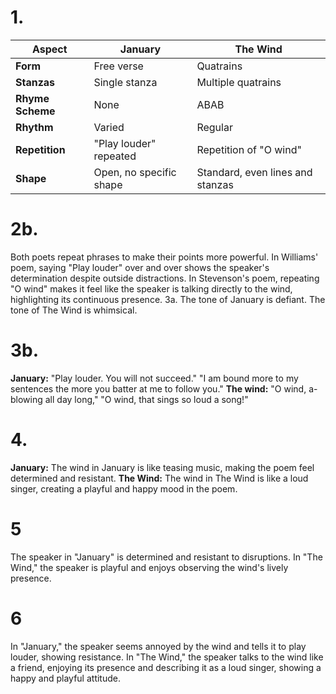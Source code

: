  
# 1. 
| **Aspect**                        | **January** | **The Wind** |
|-----------------------------------|----------------------------------|------------------------------------|
| **Form**                          | Free verse                       | Quatrains                         |
| **Stanzas**                       | Single stanza                   | Multiple quatrains               |
| **Rhyme Scheme**                  | None                             | ABAB                               |
| **Rhythm**                        | Varied                           | Regular                           |
| **Repetition**                    | "Play louder" repeated           | Repetition of "O wind"            |
| **Shape**                         | Open, no specific shape          | Standard, even lines and stanzas |
# 2b.
Both poets repeat phrases to make their points more powerful.
In Williams' poem, saying "Play louder" over and over shows the speaker's determination despite outside distractions.
In Stevenson's poem, repeating "O wind" makes it feel like the speaker is talking directly to the wind, highlighting its continuous presence.
3a.
The tone of January is defiant.
The tone of The Wind is whimsical.
# 3b.
**January:**
"Play louder. You will not succeed."
"I am bound more to my sentences the more you batter at me to follow you."
**The wind:**
"O wind, a-blowing all day long,"
"O wind, that sings so loud a song!"
# 4.
**January:**
The wind in January is like teasing music, making the poem feel determined and resistant.
**The Wind:**
The wind in The Wind is like a loud singer, creating a playful and happy mood in the poem.
# 5
The speaker in "January" is determined and resistant to disruptions. In "The Wind," the speaker is playful and enjoys observing the wind's lively presence.
# 6
In "January," the speaker seems annoyed by the wind and tells it to play louder, showing resistance.
In "The Wind," the speaker talks to the wind like a friend, enjoying its presence and describing it as a loud singer, showing a happy and playful attitude.